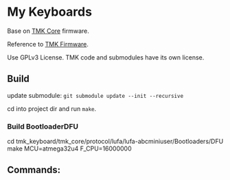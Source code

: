 # My Keyboards

  Base on [TMK Core](https://github.com/tmk/tmk_core) firmware.

  Reference to [TMK Firmware](https://github.com/tmk/tmk_keyboard).

  Use GPLv3 License. TMK code and submodules have its own license.

## Build

  update submodule:
  `git submodule update --init --recursive`

  cd into project dir and run `make`.

### Build BootloaderDFU

  cd tmk_keyboard/tmk_core/protocol/lufa/lufa-abcminiuser/Bootloaders/DFU
  make MCU=atmega32u4 F_CPU=16000000

## Commands:


